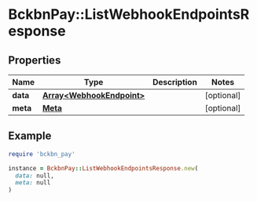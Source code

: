 # BckbnPay::ListWebhookEndpointsResponse

## Properties

| Name | Type | Description | Notes |
| ---- | ---- | ----------- | ----- |
| **data** | [**Array&lt;WebhookEndpoint&gt;**](WebhookEndpoint.md) |  | [optional] |
| **meta** | [**Meta**](Meta.md) |  | [optional] |

## Example

```ruby
require 'bckbn_pay'

instance = BckbnPay::ListWebhookEndpointsResponse.new(
  data: null,
  meta: null
)
```

